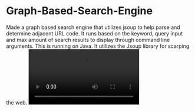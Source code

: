 # Graph-Based-Search-Engine
Made a graph based search engine that utilizes jsoup to help parse and determine adjacent URL code. 
It runs based on the keyword, query input and max amount of search results to display through command line arguments.
This is running on Java. It utilizes the Jsoup library for scarping the web.
![image](https://media.giphy.com/media/dCcdtAGDahJiBe28NB/giphy.mp4)
